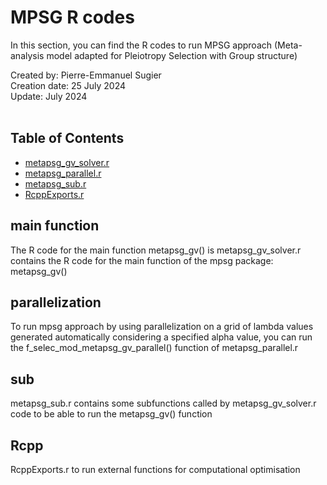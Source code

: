 # MPSG R codes
In this section, you can find the R codes to run MPSG approach (Meta-analysis model adapted for Pleiotropy Selection with Group structure)

Created by: Pierre-Emmanuel Sugier<br>
Creation date: 25 July 2024<br>
Update: July 2024<br>
<br>

## Table of Contents
- [metapsg_gv_solver.r](#main-function)
- [metapsg_parallel.r](#parallelization)
- [metapsg_sub.r](#sub)
- [RcppExports.r](#Rcpp)

## main function

The R code for the main function metapsg_gv() is 
metapsg_gv_solver.r contains the R code for the main function of the mpsg package: metapsg_gv()

## parallelization
To run mpsg approach by using parallelization on a grid of lambda values generated automatically considering a specified alpha value, you can run the f_selec_mod_metapsg_gv_parallel() function of metapsg_parallel.r

## sub
metapsg_sub.r contains some subfunctions called by metapsg_gv_solver.r code to be able to run the metapsg_gv() function

## Rcpp
RcppExports.r to run external functions for computational optimisation
